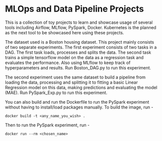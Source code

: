 # MLOps and Data Pipeline Projects

This is a collection of toy projects to learn and showcase usage of several tools including Airflow, MLflow, PySpark, Docker. Kubernetes is the planned as the next tool to be showcased here using these projects.

The dataset used is a Boston housing dataset. This project mainly consists of two separate experiments. The first experiment consists of two tasks in a DAG. The first task loads, processes and splits the data. The second task trains a simple tensorflow model on the data as a regression task and evaluates the performance. Also using MLflow to keep track of hyperparameters and results. Run Boston_DAG.py to run this experiment.

The second experiment uses the same dataset to build a pipeline from loading the data, processing and splitting it to fitting a basic Linear Regression model on this data, making predictions and evaluating the model (MAE). Run PySpark_Exp.py to run this experiment.

You can also build and run the Dockerfile to run the PySpark experiment without having to install/load packages manually. To build the image, run -

```
docker build -t <any_name_you_wish> .
```

Then to run the PySpark experiment, run -

```
docker run --rm <chosen_name>
```
